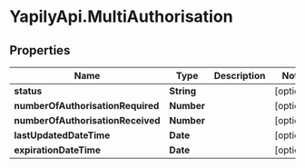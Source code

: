 # YapilyApi.MultiAuthorisation

## Properties

Name | Type | Description | Notes
------------ | ------------- | ------------- | -------------
**status** | **String** |  | [optional] 
**numberOfAuthorisationRequired** | **Number** |  | [optional] 
**numberOfAuthorisationReceived** | **Number** |  | [optional] 
**lastUpdatedDateTime** | **Date** |  | [optional] 
**expirationDateTime** | **Date** |  | [optional] 


